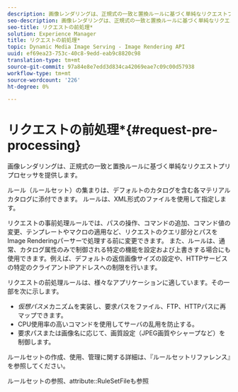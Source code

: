 ```yaml
---
description: 画像レンダリングは、正規式の一致と置換ルールに基づく単純なリクエストプリプロセッサを提供します。
seo-description: 画像レンダリングは、正規式の一致と置換ルールに基づく単純なリクエストプリプロセッサを提供します。
seo-title: リクエストの前処理*
solution: Experience Manager
title: リクエストの前処理*
topic: Dynamic Media Image Serving - Image Rendering API
uuid: ef69ea23-753c-40c8-9edd-eab9c8820c98
translation-type: tm+mt
source-git-commit: 97a84e8e7edd3d834ca42069eae7c09c00d57938
workflow-type: tm+mt
source-wordcount: '226'
ht-degree: 0%

---
```



# リクエストの前処理*{#request-pre-processing}

画像レンダリングは、正規式の一致と置換ルールに基づく単純なリクエストプリプロセッサを提供します。

ルール（ルールセット）の集まりは、デフォルトのカタログを含む各マテリアルカタログに添付できます。 ルールは、XML形式のファイルを使用して指定します。

リクエストの事前処理ルールでは、パスの操作、コマンドの追加、コマンド値の変更、テンプレートやマクロの適用など、リクエストのクエリ部分とパスをImage Renderingパーサーで処理する前に変更できます。 また、ルールは、通常、カタログ属性のみで制御される特定の機能を設定および上書きする場合にも使用できます。例えば、デフォルトの返信画像サイズの設定や、HTTPサービスの特定のクライアントIPアドレスへの制限を行います。

リクエストの前処理ルールは、様々なアプリケーションに適しています。その一部を次に示します。

* *仮想パス*&#x200B;メカニズムを実装し、要求パスをファイル、FTP、HTTPパスに再マップできます。
* CPU使用率の高いコマンドを使用してサーバの乱用を防止する。
* 要求パスまたは画像名に応じて、画質設定（JPEG画質やシャープなど）を制御します。

ルールセットの作成、使用、管理に関する詳細は、『ルールセットリファレンス』を参照してください。

ルールセットの参照、attribute::RuleSetFileも参照

